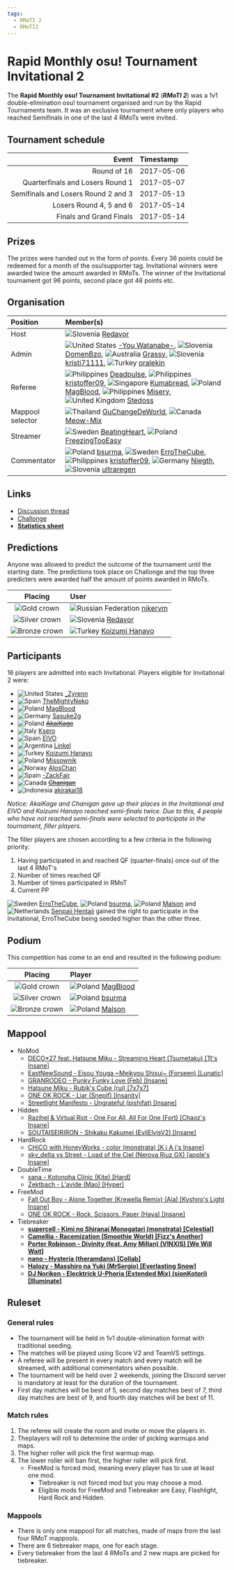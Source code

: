 ```yaml
---
tags:
  - RMoTI 2
  - RMoTI2
---
```


# Rapid Monthly osu! Tournament Invitational 2

The **Rapid Monthly osu! Tournament Invitational #2** (***RMoTI 2***) was a 1v1 double-elimination osu! tournament organised and run by the Rapid Tournaments team. It was an exclusive tournament where only players who reached Semifinals in one of the last 4 RMoTs were invited.

## Tournament schedule

| Event | Timestamp |
| --: | :-- |
| Round of 16 | 2017-05-06 |
| Quarterfinals and Losers Round 1 | 2017-05-07 |
| Semifinals and Losers Round 2 and 3 | 2017-05-13 |
| Losers Round 4, 5 and 6 | 2017-05-14 |
| Finals and Grand Finals | 2017-05-14 |

## Prizes

The prizes were handed out in the form of points. Every 36 points could be redeemed for a month of the osu!supporter tag. Invitational winners were awarded twice the amount awarded in RMoTs. The winner of the Invitational tournament got 96 points, second place got 48 points etc.

## Organisation

| Position | Member(s) |
| :-- | :-- |
| Host | ![][flag_SI] [Redavor](https://osu.ppy.sh/users/3328606) |
| Admin | ![][flag_US] [-You Watanabe-](https://osu.ppy.sh/users/3188911), ![][flag_SI] [DomenBzo](https://osu.ppy.sh/users/3450825), ![][flag_AU] [Grassy](https://osu.ppy.sh/users/8067959), ![][flag_SI] [kristi71111](https://osu.ppy.sh/users/3826105), ![][flag_TR] [oralekin](https://osu.ppy.sh/users/7631823) |
| Referee | ![][flag_PH] [Deadpulse](https://osu.ppy.sh/users/8575527), ![][flag_PH] [kristoffer09](https://osu.ppy.sh/users/3474344), ![][flag_SG] [Kumabread](https://osu.ppy.sh/users/7210491), ![][flag_PL] [MagBlood](https://osu.ppy.sh/users/6178640), ![][flag_PH] [Misery](https://osu.ppy.sh/users/7892873), ![][flag_GB] [Stedoss](https://osu.ppy.sh/users/8331546) |
| Mappool selector | ![][flag_TH] [GuChangeDeWorld](https://osu.ppy.sh/users/7125579), ![][flag_CA] [Meow-Mix](https://osu.ppy.sh/users/3021634) |
| Streamer | ![][flag_SE] [BeatingHeart](https://osu.ppy.sh/users/4586549), ![][flag_PL] [FreezingTooEasy](https://osu.ppy.sh/users/4022318) |
| Commentator | ![][flag_PL] [bsurma](https://osu.ppy.sh/users/509575), ![][flag_SE] [ErroTheCube](https://osu.ppy.sh/users/4425262), ![][flag_PH] [kristoffer09](https://osu.ppy.sh/users/3474344), ![][flag_DE] [Niegth](https://osu.ppy.sh/users/1991114), ![][flag_SI] [ultraregen](https://osu.ppy.sh/users/4106122) |

## Links

- [Discussion thread](https://osu.ppy.sh/community/forums/topics/589111)
- [Challonge](https://challonge.com/rmotinvitational2 "Challonge")
- **[Statistics sheet](https://docs.google.com/spreadsheets/d/1l2rR7m_h4suoXIwGPJzy78_0m8DbF0aO_W062f2U714 "Google Sheets")**

## Predictions

Anyone was allowed to predict the outcome of the tournament until the starting date. The predictions took place on Challonge and the top three predicters were awarded half the amount of points awarded in RMoTs.

| Placing | User |
| :-: | :-- |
| ![Gold crown](/wiki/shared/crown-gold.png "1st place") | ![][flag_RU] [nikervm](https://osu.ppy.sh/users/6832092) |
| ![Silver crown](/wiki/shared/crown-silver.png "2nd place") | ![][flag_SI] [Redavor](https://osu.ppy.sh/users/3328606) |
| ![Bronze crown](/wiki/shared/crown-bronze.png "3rd place") | ![][flag_TR] [Koizumi Hanayo](https://osu.ppy.sh/users/1988584) |

## Participants

16 players are admitted into each Invitational. Players eligible for Invitational 2 were:

- ![][flag_US] [\_Zyrenn](https://osu.ppy.sh/users/8389508)
- ![][flag_ES] [TheMightyNeko](https://osu.ppy.sh/users/7469737)
- ![][flag_PL] [MagBlood](https://osu.ppy.sh/users/6178640)
- ![][flag_DE] [Sasuke2g](https://osu.ppy.sh/users/7460142)
- ![][flag_PL] [~~AkaiKage~~](https://osu.ppy.sh/users/5949241)
- ![][flag_IT] [Ksero](https://osu.ppy.sh/users/6926212)
- ![][flag_ES] [EIVO](https://osu.ppy.sh/users/8111395)
- ![][flag_AR] [Linkel](https://osu.ppy.sh/users/4267947)
- ![][flag_TR] [Koizumi Hanayo](https://osu.ppy.sh/users/1988584)
- ![][flag_PL] [Missownik](https://osu.ppy.sh/users/7714761)
- ![][flag_NO] [AlosChan](https://osu.ppy.sh/users/8240328)
- ![][flag_ES] [-ZackFair](https://osu.ppy.sh/users/4388820)
- ![][flag_CA] [~~Chanigan~~](https://osu.ppy.sh/users/3266120)
- ![][flag_ID] [akirakai18](https://osu.ppy.sh/users/2956814)

*Notice: AkaiKage and Chanigan gave up their places in the Invitational and EIVO and Koizumi Hanayo reached semi-finals twice. Due to this, 4 people who have not reached semi-finals were selected to participate in the tournament, filler players.*

The filler players are chosen according to a few criteria in the following priority:

1. Having participated in and reached QF (quarter-finals) once out of the last 4 RMoT's
2. Number of times reached QF
3. Number of times participated in RMoT
4. Current PP

![][flag_SE] [ErroTheCube](https://osu.ppy.sh/users/4425262), ![][flag_PL] [bsurma](https://osu.ppy.sh/users/509575), ![][flag_PL] [Malson](https://osu.ppy.sh/users/6047395) and ![][flag_NL] [Senpaii Hentaii](https://osu.ppy.sh/users/7093651) gained the right to participate in the Invitational, ErroTheCube being seeded higher than the other three.

## Podium

This competition has come to an end and resulted in the following podium:

| Placing | Player |
| :-: | :-- |
| ![Gold crown](/wiki/shared/crown-gold.png "1st place") | ![][flag_PL] [MagBlood](https://osu.ppy.sh/users/6178640) |
| ![Silver crown](/wiki/shared/crown-silver.png "2nd place") | ![][flag_PL] [bsurma](https://osu.ppy.sh/users/509575) |
| ![Bronze crown](/wiki/shared/crown-bronze.png "3rd place") | ![][flag_PL] [Malson](https://osu.ppy.sh/users/6047395) |

## Mappool

- NoMod
  - [DECO\*27 feat. Hatsune Miku - Streaming Heart (Tsumetaku) [Tt's Insane]](https://osu.ppy.sh/beatmapsets/160126#osu/401894)
  - [EastNewSound - Eisou Youga \~Meikyou Shisui\~ (Forseen) [Lunatic]](https://osu.ppy.sh/beatmapsets/83130#osu/229699)
  - [GRANRODEO - Punky Funky Love (Feb) [Insane]](https://osu.ppy.sh/beatmapsets/372625#osu/816125)
  - [Hatsune Miku - Rubik's Cube (rui) [7x7x7]](https://osu.ppy.sh/beatmapsets/33651#osu/114635)
  - [ONE OK ROCK - Liar (Snepif) [Insanity]](https://osu.ppy.sh/beatmapsets/240761#osu/556320)
  - [Streetlight Manifesto - Ungrateful (pishifat) [Insane]](https://osu.ppy.sh/beatmapsets/436968#osu/946016)
- Hidden
  - [Razihel & Virtual Riot - One For All, All For One (Fort) [Chaoz's Insane]](https://osu.ppy.sh/beatmapsets/275655#osu/671745)
  - [SOUTAISEIRIRON - Shikaku Kakumei (EvilElvisV2) [Insane]](https://osu.ppy.sh/beatmapsets/135092#osu/338533)
- HardRock
  - [CHiCO with HoneyWorks - color (monstrata) [K i A i's Insane]](https://osu.ppy.sh/beatmapsets/373114#osu/821339)
  - [sky\_delta vs Street - Load of the Ciel (Nerova Riuz GX) [apple's Insane]](https://osu.ppy.sh/beatmapsets/365591#osu/808343)
- DoubleTime
  - [sana - Kotonoha Clinic (Kite) [Hard]](https://osu.ppy.sh/beatmapsets/419189#osu/918202)
  - [Zektbach - L'avide (Mao) [Hyper]](https://osu.ppy.sh/beatmapsets/123359#osu/339360)
- FreeMod
  - [Fall Out Boy - Alone Together (Krewella Remix) (Aia) [Kyshiro's Light Insane]](https://osu.ppy.sh/beatmapsets/290995#osu/711305)
  - [ONE OK ROCK - Rock, Scissors, Paper (Haya) [Insane]](https://osu.ppy.sh/beatmapsets/82282#osu/229493)
- Tiebreaker
  - **[supercell - Kimi no Shiranai Monogatari (monstrata) [Celestial]](https://osu.ppy.sh/beatmapsets/289074#osu/651744)**
  - **[Camellia - Racemization (Smoothie World) [Fizz's Another]](https://osu.ppy.sh/beatmapsets/347765#osu/791625)**
  - **[Porter Robinson - Divinity (feat. Amy Millan) (VINXIS) [We Will Wait]](https://osu.ppy.sh/beatmapsets/204453#osu/634479)**
  - **[nano - Hysteria (theramdans) [Collab]](https://osu.ppy.sh/beatmapsets/168662#osu/412306)**
  - **[Halozy - Masshiro na Yuki (MrSergio) [Everlasting Snow]](https://osu.ppy.sh/beatmapsets/388887#osu/848143)**
  - **[DJ Noriken - Elecktrick U-Phoria (Extended Mix) (sionKotori) [Illuminate]](https://osu.ppy.sh/beatmapsets/392682#osu/854972)**

## Ruleset

### General rules

- The tournament will be held in 1v1 double-elimination format with traditional seeding.
- The matches will be played using Score V2 and TeamVS settings.
- A referee will be present in every match and every match will be streamed, with additional commentators when possible.
- The tournament will be held over 2 weekends, joining the Discord server is mandatory at least for the duration of the tournament.
- First day matches will be best of 5, second day matches best of 7, third day matches are best of 9, and fourth day matches will be best of 11.

### Match rules

1. The referee will create the room and invite or move the players in.
2. Theplayers will roll to determine the order of picking warmups and maps.
3. The higher roller will pick the first warmup map.
4. The lower roller will ban first, the higher roller will pick first.
   - FreeMod is forced mod, meaning every player has to use at least one mod.
     - Tiebreaker is not forced mod but you may choose a mod.
     - Eligible mods for FreeMod and Tiebreaker are Easy, Flashlight, Hard Rock and Hidden.

### Mappools

- There is only one mappool for all matches, made of maps from the last four RMoT mappools.
- There are 6 tiebreaker maps, one for each stage.
- Every tiebreaker from the last 4 RMoTs and 2 new maps are picked for tiebreaker.

[flag_AR]: /wiki/shared/flag/AR.gif "Argentina"
[flag_AU]: /wiki/shared/flag/AU.gif "Australia"
[flag_CA]: /wiki/shared/flag/CA.gif "Canada"
[flag_DE]: /wiki/shared/flag/DE.gif "Germany"
[flag_ES]: /wiki/shared/flag/ES.gif "Spain"
[flag_GB]: /wiki/shared/flag/GB.gif "United Kingdom"
[flag_ID]: /wiki/shared/flag/ID.gif "Indonesia"
[flag_IT]: /wiki/shared/flag/IT.gif "Italy"
[flag_NL]: /wiki/shared/flag/NL.gif "Netherlands"
[flag_NO]: /wiki/shared/flag/NO.gif "Norway"
[flag_PH]: /wiki/shared/flag/PH.gif "Philippines"
[flag_PL]: /wiki/shared/flag/PL.gif "Poland"
[flag_RU]: /wiki/shared/flag/RU.gif "Russian Federation"
[flag_SE]: /wiki/shared/flag/SE.gif "Sweden"
[flag_SG]: /wiki/shared/flag/SG.gif "Singapore"
[flag_SI]: /wiki/shared/flag/SI.gif "Slovenia"
[flag_TH]: /wiki/shared/flag/TH.gif "Thailand"
[flag_TR]: /wiki/shared/flag/TR.gif "Turkey"
[flag_US]: /wiki/shared/flag/US.gif "United States"

